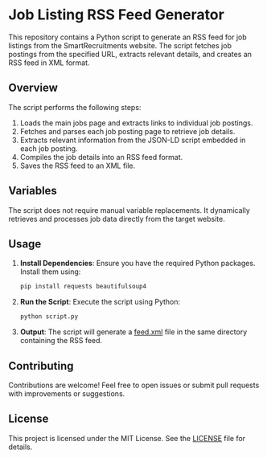 # Job Listing RSS Feed Generator

This repository contains a Python script to generate an RSS feed for job listings from the SmartRecruitments website. The script fetches job postings from the specified URL, extracts relevant details, and creates an RSS feed in XML format.

## Overview

The script performs the following steps:

1. Loads the main jobs page and extracts links to individual job postings.
2. Fetches and parses each job posting page to retrieve job details.
3. Extracts relevant information from the JSON-LD script embedded in each job posting.
4. Compiles the job details into an RSS feed format.
5. Saves the RSS feed to an XML file.

## Variables

The script does not require manual variable replacements. It dynamically retrieves and processes job data directly from the target website.

## Usage

1. **Install Dependencies**: Ensure you have the required Python packages. Install them using:
    ```bash
    pip install requests beautifulsoup4
    ```

2. **Run the Script**: Execute the script using Python:
    ```bash
    python script.py
    ```

3. **Output**: The script will generate a [feed.xml](https://srdobolo.github.io/XML-Feed-From-jobPosting-Strutured-Data/feed.xml) file in the same directory containing the RSS feed.

## Contributing

Contributions are welcome! Feel free to open issues or submit pull requests with improvements or suggestions.

## License

This project is licensed under the MIT License. See the [LICENSE](LICENSE) file for details.
